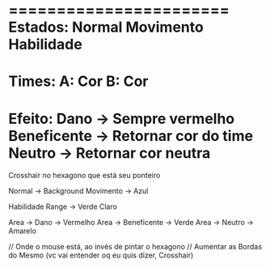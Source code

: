 =======================
Estados:
  Normal
  Movimento
  Habilidade
 ======================
Times:
 A: Cor
 B: Cor
 ======================
Efeito:
 Dano -> Sempre vermelho
 Beneficente -> Retornar cor do time
 Neutro -> Retornar cor neutra
 ======================

Crosshair no hexagono que está seu ponteiro

Normal                 -> Background
Movimento              -> Azul

Habilidade Range       -> Verde Claro

Area ->    Dano        -> Vermelho
Area ->    Beneficente -> Verde
Area ->    Neutro      -> Amarelo






// Onde o mouse está, ao invés de pintar o hexagono
// Aumentar as Bordas do Mesmo (vc vai entender oq eu quis dizer, Crosshair)
